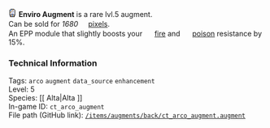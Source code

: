 ![ ](https://raw.githubusercontent.com/Ceterai/Enternia/main/items/augments/back/ct_arco_augment.png) **Enviro Augment** is a rare lvl.5 augment.  
Can be sold for *1680* <img src="https://starbounder.org/mediawiki/images/2/21/Pixel.png" width="12" height="16"/> [pixels](https://starbounder.org/Pixel).  
An EPP module that slightly boosts your <img src="https://starbounder.org/mediawiki/images/8/82/Fire_%28Attack%29.png" width="16" height="16"/> [fire](https://starbounder.org/Weapons#Elemental_Damage) and <img src="https://starbounder.org/mediawiki/images/d/dd/Poison_%28Attack%29.png" width="16" height="16"/> [poison](https://starbounder.org/Weapons#Elemental_Damage) resistance by 15%.

### Technical Information

Tags: `arco` `augment` `data_source` `enhancement`  
Level: 5  
Species: [[ Alta|Alta ]]  
In-game ID: `ct_arco_augment`  
File path (GitHub link): [`/items/augments/back/ct_arco_augment.augment`](https://github.com/Ceterai/Enternia/blob/main/items/augments/back/ct_arco_augment.augment)
